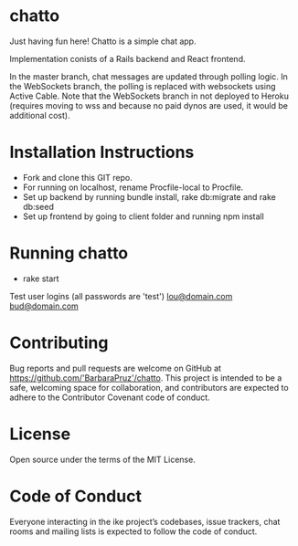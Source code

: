 # chatto
Just having fun here!  Chatto is a simple chat app.

Implementation conists of a Rails backend and React frontend.

In the master branch, chat messages are updated through polling logic.  In the WebSockets
branch, the polling is replaced with websockets using Active Cable.  Note that the WebSockets branch in not deployed to Heroku (requires moving to wss and because no paid
dynos are used, it would be additional cost).

# Installation Instructions
* Fork and clone this GIT repo. 
* For running on localhost, rename Procfile-local to Procfile.
* Set up backend by running bundle install, rake db:migrate and rake db:seed
* Set up frontend by going to client folder and running npm install

# Running chatto
* rake start

Test user logins (all passwords are 'test')
lou@domain.com
bud@domain.com


# Contributing
Bug reports and pull requests are welcome on GitHub at https://github.com/'BarbaraPruz'/chatto. This project is intended to be a safe, welcoming space for collaboration, and contributors are expected to adhere to the Contributor Covenant code of conduct.

# License
Open source under the terms of the MIT License.

# Code of Conduct
Everyone interacting in the ike project’s codebases, issue trackers, chat rooms and mailing lists is expected to follow the code of conduct.


